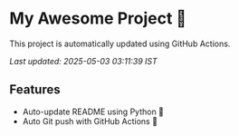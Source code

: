 # My Awesome Project 🚀

This project is automatically updated using GitHub Actions.

_Last updated: 2025-05-03 03:11:39 IST_

## Features
- Auto-update README using Python 🐍
- Auto Git push with GitHub Actions 🤖
